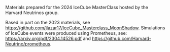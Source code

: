 Materials prepared for the 2024 IceCube MasterClass hosted by the Harvard Neutrinos group.

Based in part on the 2023 materials, see https://github.com/jlazar17/IceCube_Masterclass_MoonShadow.
Simulations of IceCube events were produced using Prometheus, see: https://arxiv.org/pdf/2304.14526.pdf and https://github.com/Harvard-Neutrino/prometheus.
